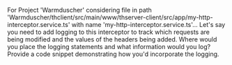 For Project 'Warmduscher' considering file in path 'Warmduscher/thclient/src/main/www/thserver-client/src/app/my-http-interceptor.service.ts' with name 'my-http-interceptor.service.ts'... 
Let's say you need to add logging to this interceptor to track which requests are being modified and the values of the headers being added.  Where would you place the logging statements and what information would you log? Provide a code snippet demonstrating how you'd incorporate the logging.